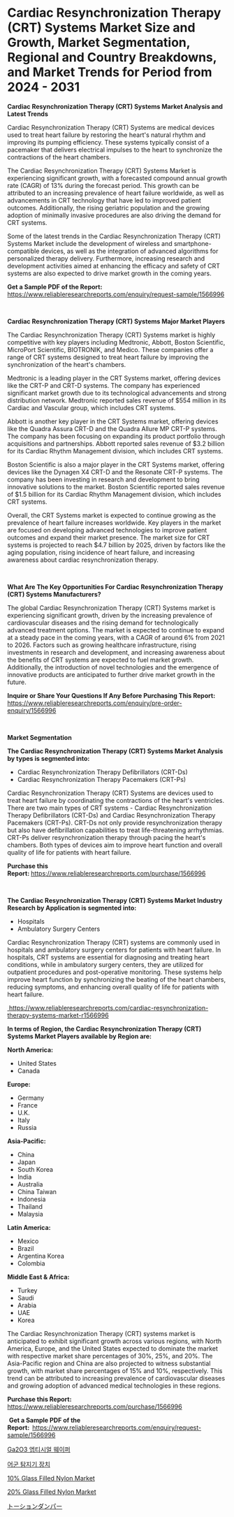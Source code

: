 <p><h1>Cardiac Resynchronization Therapy (CRT) Systems Market Size and Growth, Market Segmentation, Regional and Country Breakdowns, and Market Trends for Period from 2024 -  2031</h1></p><p><strong>Cardiac Resynchronization Therapy (CRT) Systems Market Analysis and Latest Trends</strong></p>
<p><p>Cardiac Resynchronization Therapy (CRT) Systems are medical devices used to treat heart failure by restoring the heart's natural rhythm and improving its pumping efficiency. These systems typically consist of a pacemaker that delivers electrical impulses to the heart to synchronize the contractions of the heart chambers.</p><p>The Cardiac Resynchronization Therapy (CRT) Systems Market is experiencing significant growth, with a forecasted compound annual growth rate (CAGR) of 13% during the forecast period. This growth can be attributed to an increasing prevalence of heart failure worldwide, as well as advancements in CRT technology that have led to improved patient outcomes. Additionally, the rising geriatric population and the growing adoption of minimally invasive procedures are also driving the demand for CRT systems.</p><p>Some of the latest trends in the Cardiac Resynchronization Therapy (CRT) Systems Market include the development of wireless and smartphone-compatible devices, as well as the integration of advanced algorithms for personalized therapy delivery. Furthermore, increasing research and development activities aimed at enhancing the efficacy and safety of CRT systems are also expected to drive market growth in the coming years.</p></p>
<p><strong>Get a Sample PDF of the Report:&nbsp;</strong> <a href="https://www.reliableresearchreports.com/enquiry/request-sample/1566996">https://www.reliableresearchreports.com/enquiry/request-sample/1566996</a></p>
<p>&nbsp;</p>
<p><strong>Cardiac Resynchronization Therapy (CRT) Systems Major Market Players</strong></p>
<p><p>The Cardiac Resynchronization Therapy (CRT) Systems market is highly competitive with key players including Medtronic, Abbott, Boston Scientific, MicroPort Scientific, BIOTRONIK, and Medico. These companies offer a range of CRT systems designed to treat heart failure by improving the synchronization of the heart's chambers.</p><p>Medtronic is a leading player in the CRT Systems market, offering devices like the CRT-P and CRT-D systems. The company has experienced significant market growth due to its technological advancements and strong distribution network. Medtronic reported sales revenue of $554 million in its Cardiac and Vascular group, which includes CRT systems.</p><p>Abbott is another key player in the CRT Systems market, offering devices like the Quadra Assura CRT-D and the Quadra Allure MP CRT-P systems. The company has been focusing on expanding its product portfolio through acquisitions and partnerships. Abbott reported sales revenue of $3.2 billion for its Cardiac Rhythm Management division, which includes CRT systems.</p><p>Boston Scientific is also a major player in the CRT Systems market, offering devices like the Dynagen X4 CRT-D and the Resonate CRT-P systems. The company has been investing in research and development to bring innovative solutions to the market. Boston Scientific reported sales revenue of $1.5 billion for its Cardiac Rhythm Management division, which includes CRT systems.</p><p>Overall, the CRT Systems market is expected to continue growing as the prevalence of heart failure increases worldwide. Key players in the market are focused on developing advanced technologies to improve patient outcomes and expand their market presence. The market size for CRT systems is projected to reach $4.7 billion by 2025, driven by factors like the aging population, rising incidence of heart failure, and increasing awareness about cardiac resynchronization therapy.</p></p>
<p>&nbsp;</p>
<p><strong>What Are The Key Opportunities For Cardiac Resynchronization Therapy (CRT) Systems Manufacturers?</strong></p>
<p><p>The global Cardiac Resynchronization Therapy (CRT) Systems market is experiencing significant growth, driven by the increasing prevalence of cardiovascular diseases and the rising demand for technologically advanced treatment options. The market is expected to continue to expand at a steady pace in the coming years, with a CAGR of around 6% from 2021 to 2026. Factors such as growing healthcare infrastructure, rising investments in research and development, and increasing awareness about the benefits of CRT systems are expected to fuel market growth. Additionally, the introduction of novel technologies and the emergence of innovative products are anticipated to further drive market growth in the future.</p></p>
<p><strong>Inquire or Share Your Questions If Any Before Purchasing This Report:</strong> <a href="https://www.reliableresearchreports.com/enquiry/pre-order-enquiry/1566996">https://www.reliableresearchreports.com/enquiry/pre-order-enquiry/1566996</a></p>
<p>&nbsp;</p>
<p><strong>Market Segmentation</strong></p>
<p><strong>The Cardiac Resynchronization Therapy (CRT) Systems Market Analysis by types is segmented into:</strong></p>
<p><ul><li>Cardiac Resynchronization Therapy Defibrillators (CRT-Ds)</li><li>Cardiac Resynchronization Therapy Pacemakers (CRT-Ps)</li></ul></p>
<p><p>Cardiac Resynchronization Therapy (CRT) Systems are devices used to treat heart failure by coordinating the contractions of the heart's ventricles. There are two main types of CRT systems - Cardiac Resynchronization Therapy Defibrillators (CRT-Ds) and Cardiac Resynchronization Therapy Pacemakers (CRT-Ps). CRT-Ds not only provide resynchronization therapy but also have defibrillation capabilities to treat life-threatening arrhythmias. CRT-Ps deliver resynchronization therapy through pacing the heart's chambers. Both types of devices aim to improve heart function and overall quality of life for patients with heart failure.</p></p>
<p><strong>Purchase this Report:&nbsp;</strong><a href="https://www.reliableresearchreports.com/purchase/1566996">https://www.reliableresearchreports.com/purchase/1566996</a></p>
<p>&nbsp;</p>
<p><strong>The Cardiac Resynchronization Therapy (CRT) Systems Market Industry Research by Application is segmented into:</strong></p>
<p><ul><li>Hospitals</li><li>Ambulatory Surgery Centers</li></ul></p>
<p><p>Cardiac Resynchronization Therapy (CRT) systems are commonly used in hospitals and ambulatory surgery centers for patients with heart failure. In hospitals, CRT systems are essential for diagnosing and treating heart conditions, while in ambulatory surgery centers, they are utilized for outpatient procedures and post-operative monitoring. These systems help improve heart function by synchronizing the beating of the heart chambers, reducing symptoms, and enhancing overall quality of life for patients with heart failure.</p></p>
<p><a href="https://www.reliableresearchreports.com/cardiac-resynchronization-therapy-systems-market-r1566996">&nbsp;https://www.reliableresearchreports.com/cardiac-resynchronization-therapy-systems-market-r1566996</a></p>
<p><strong>In terms of Region, the Cardiac Resynchronization Therapy (CRT) Systems Market Players available by Region are:</strong></p>
<p>
    <p> <strong> North America: </strong>
        <ul>
            <li>United States</li>
            <li>Canada</li>
        </ul>
        </p> 
    <p> <strong> Europe: </strong>
        <ul>
            <li>Germany</li>
            <li>France</li>
            <li>U.K.</li>
            <li>Italy</li>
            <li>Russia</li>
        </ul>
        </p> 
    <p> <strong> Asia-Pacific: </strong>
        <ul>
            <li>China</li>
            <li>Japan</li>
            <li>South Korea</li>
            <li>India</li>
            <li>Australia</li>
            <li>China Taiwan</li>
            <li>Indonesia</li>
            <li>Thailand</li>
            <li>Malaysia</li>
        </ul>
        </p> 
    <p> <strong> Latin America: </strong>
        <ul>
            <li>Mexico</li>
            <li>Brazil</li>
            <li>Argentina Korea</li>
            <li>Colombia</li>
        </ul>
        </p> 
    <p> <strong> Middle East & Africa: </strong>
        <ul>
            <li>Turkey</li>
            <li>Saudi</li>
            <li>Arabia</li>
            <li>UAE</li>
            <li>Korea</li>
        </ul>
    </p>
    </p>
<p><p>The Cardiac Resynchronization Therapy (CRT) systems market is anticipated to exhibit significant growth across various regions, with North America, Europe, and the United States expected to dominate the market with respective market share percentages of 30%, 25%, and 20%. The Asia-Pacific region and China are also projected to witness substantial growth, with market share percentages of 15% and 10%, respectively. This trend can be attributed to increasing prevalence of cardiovascular diseases and growing adoption of advanced medical technologies in these regions.</p></p>
<p><strong>Purchase this Report: </strong><a href="https://www.reliableresearchreports.com/purchase/1566996">https://www.reliableresearchreports.com/purchase/1566996</a></p>
<p>&nbsp;<strong>Get a Sample PDF of the Report:&nbsp;&nbsp;</strong><a href="https://www.reliableresearchreports.com/enquiry/request-sample/1566996">https://www.reliableresearchreports.com/enquiry/request-sample/1566996</a></p>
<p><strong></strong></p>
<p><p><a href="https://github.com/vdhdwjyp90142/Market-Research-Report-List-2/blob/main/521445998782.md">Ga2O3 엡티시얼 웨이퍼</a></p><p><a href="https://github.com/brendon65677/Market-Research-Report-List-1/blob/main/925884984737.md">어군 탐지기 장치</a></p><p><a href="https://github.com/markusgodoy/Market-Research-Report-List-3/blob/main/10-glass-filled-nylon-market.md">10% Glass Filled Nylon Market</a></p><p><a href="https://github.com/arionmp/Market-Research-Report-List-3/blob/main/20-glass-filled-nylon-market.md">20% Glass Filled Nylon Market</a></p><p><a href="https://github.com/nemesis2824/Market-Research-Report-List-1/blob/main/130608591868.md">トーションダンパー</a></p></p>